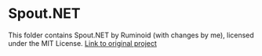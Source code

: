 # Spout.NET

This folder contains Spout.NET by Ruminoid (with changes by me), licensed under the MIT License. [Link to original project](https://github.com/naomiEve/Spout.NET)